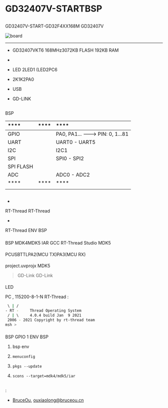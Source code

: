 # GD32407V-STARTBSP

## 

GD32407V-START-GD32F4XX168M GD32407V 



![board](figures/board.jpg)

 **** 

- GD32407VKT6 168MHz3072KB FLASH 192KB RAM 

- 
  
  - LED 2LED1 (LED2PC6
  - 2K1K2PA0

- USB 

- GD-LINK

## 

 BSP 

| **** | **** | ****                        |
| :----------- | :----------: | :------------------------------ |
| GPIO         |          | PA0, PA1... ---> PIN: 0, 1...81 |
| UART         |          | UART0 - UART5                   |
| I2C          |          | I2C1                            |
| SPI          |          | SPI0 - SPI2                    |
| SPI FLASH    |          |                                 |
| ADC          |          | ADC0 - ADC2                     |
| **** | **** | ****                        |
|          |      |                         |

## 



- 
  
   RT-Thread  RT-Thread  

- 
  
   RT-Thread  ENV  BSP 

### 

 BSP  MDK4MDK5  IAR  GCC RT-Thread Studio MDK5 

#### 

 PCUSBTTLPA2(MCU TX)PA3(MCU RX)

#### 

 project.uvprojx  MDK5 

>  GD-Link   GD-Link  

#### 

LED 

 PC , 115200-8-1-N RT-Thread :

```bash
 \ | /
- RT -     Thread Operating System
 / | \     4.0.4 build Jan  9 2021
 2006 - 2021 Copyright by rt-thread team
msh >
```

### 

 BSP  GPIO  1 ENV BSP 

1.  bsp  env 

2. `menuconfig`

3. `pkgs --update`

4. `scons --target=mdk4/mdk5/iar` 

## 



## 

:

- [BruceOu](https://github.com/Ouxiaolong/), <ouxiaolong@bruceou.cn>